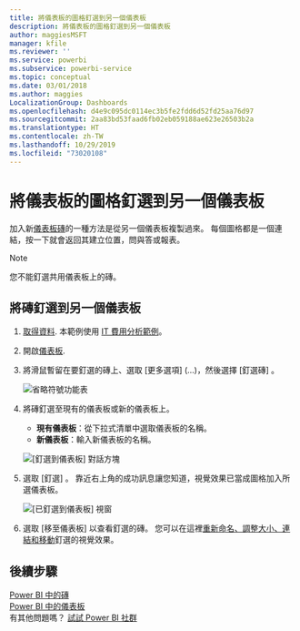 ```yaml
---
title: 將儀表板的圖格釘選到另一個儀表板
description: 將儀表板的圖格釘選到另一個儀表板
author: maggiesMSFT
manager: kfile
ms.reviewer: ''
ms.service: powerbi
ms.subservice: powerbi-service
ms.topic: conceptual
ms.date: 03/01/2018
ms.author: maggies
LocalizationGroup: Dashboards
ms.openlocfilehash: d4e9c095dc0114ec3b5fe2fdd6d52fd25aa76d97
ms.sourcegitcommit: 2aa83bd53faad6fb02eb059188ae623e26503b2a
ms.translationtype: HT
ms.contentlocale: zh-TW
ms.lasthandoff: 10/29/2019
ms.locfileid: "73020108"
---
```

# <a name="pin-a-tile-from-one-dashboard-to-another-dashboard"></a>將儀表板的圖格釘選到另一個儀表板
加入新[儀表板磚](consumer/end-user-tiles.md)的一種方法是從另一個儀表板複製過來。 每個圖格都是一個連結，按一下就會返回其建立位置，問與答或報表。 

> [!NOTE]
> 您不能釘選共用儀表板上的磚。

## <a name="pin-a-tile-to-another-dashboard"></a>將磚釘選到另一個儀表板
1. [取得資料](service-get-data.md). 本範例使用 [IT 費用分析範例](sample-it-spend.md)。
2. 開啟[儀表板](consumer/end-user-dashboards.md).
3. 將滑鼠暫留在要釘選的磚上、選取 [更多選項]  (...)，然後選擇 [釘選磚]  。  
   
   ![省略符號功能表](media/service-pin-tile-to-another-dashboard/power-bi-pin-another-dash.png)
4. 將磚釘選至現有的儀表板或新的儀表板上。 
   
   * **現有儀表板**：從下拉式清單中選取儀表板的名稱。
   * **新儀表板**：輸入新儀表板的名稱。
   
   ![[釘選到儀表板] 對話方塊](media/service-pin-tile-to-another-dashboard/pbi_pintoanotherdash.png)
5. 選取 [釘選]  。
   靠近右上角的成功訊息讓您知道，視覺效果已當成圖格加入所選儀表板。
   
   ![[已釘選到儀表板] 視窗](media/service-pin-tile-to-another-dashboard/power-bi-pin-success.png)
6. 選取 [移至儀表板]  以查看釘選的磚。 您可以在這裡[重新命名、調整大小、連結和移動](service-dashboard-edit-tile.md)釘選的視覺效果。

## <a name="next-steps"></a>後續步驟
[Power BI 中的磚](consumer/end-user-tiles.md)  
[Power BI 中的儀表板](consumer/end-user-dashboards.md)  
有其他問題嗎？ [試試 Power BI 社群](http://community.powerbi.com/)

